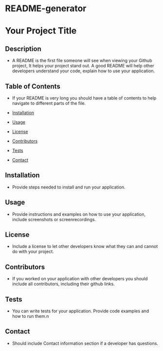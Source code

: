 # README-generator
  # Your Project Title
  ## Description
  * A README is the first file someone will see when viewing your Github project, It helps your project stand out. A good README will help other developers understand your code, explain how to use your application.

  ## Table of Contents
  * If your README is very long you should have a table of contents to help navigate to different parts of the file.

  * [Installation](#installation)
  * [Usage](#usage)
  * [License](#license)
  * [Contributors](#contributors)
  * [Tests](#tests)
  * [Contact](#contact)
  
  
  ## Installation
  * Provide steps needed to install and run your application.
  ## Usage
  * Provide instructions and examples on how to use your application, include screenshots or screenrecordings.
  ## License
  * Include a license to let other developers know what they can and cannot do with your project.
  ## Contributors
  *  If you worked on your application with other developers you should include all contributors, including their github links.
  ## Tests
  * You can write tests for your application. Provide code examples and how to run them.n 
  ## Contact 
  * Should include Contact information section if a developer has questions.
